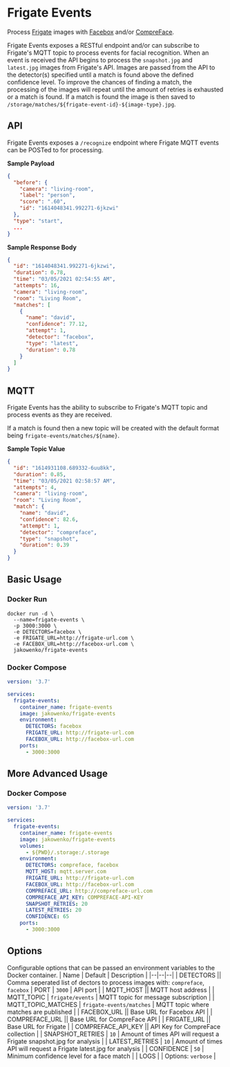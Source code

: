 # Frigate Events

Process [Frigate](https://github.com/blakeblackshear/frigate) images with [Facebox](https://machinebox.io) and/or [CompreFace](https://github.com/exadel-inc/CompreFace).

Frigate Events exposes a RESTful endpoint and/or can subscribe to Frigate's MQTT topic to process events for facial recognition. When an event is received the API begins to process the `snapshot.jpg` and `latest.jpg` images from Frigate's API. Images are passed from the API to the detector(s) specified until a match is found above the defined confidence level. To improve the chances of finding a match, the processing of the images will repeat until the amount of retries is exhausted or a match is found. If a match is found the image is then saved to `/storage/matches/${frigate-event-id}-${image-type}.jpg`.

## API

Frigate Events exposes a `/recognize` endpoint where Frigate MQTT events can be POSTed to for processing.

**Sample Payload**

```json
{
  "before": {
    "camera": "living-room",
    "label": "person",
    "score": ".60",
    "id": "1614048341.992271-6jkzwi"
  },
  "type": "start",
  ...
}
```

**Sample Response Body**

```json
{
  "id": "1614048341.992271-6jkzwi",
  "duration": 0.78,
  "time": "03/05/2021 02:54:55 AM",
  "attempts": 16,
  "camera": "living-room",
  "room": "Living Room",
  "matches": [
    {
      "name": "david",
      "confidence": 77.12,
      "attempt": 1,
      "detector": "facebox",
      "type": "latest",
      "duration": 0.78
    }
  ]
}
```

## MQTT

Frigate Events has the ability to subscribe to Frigate's MQTT topic and process events as they are received.

If a match is found then a new topic will be created with the default format being `frigate-events/matches/${name}`.

**Sample Topic Value**

```json
{
  "id": "1614931108.689332-6uu8kk",
  "duration": 0.85,
  "time": "03/05/2021 02:58:57 AM",
  "attempts": 4,
  "camera": "living-room",
  "room": "Living Room",
  "match": {
    "name": "david",
    "confidence": 82.6,
    "attempt": 1,
    "detector": "compreface",
    "type": "snapshot",
    "duration": 0.39
  }
}
```

## Basic Usage

### Docker Run

```shell
docker run -d \
  --name=frigate-events \
  -p 3000:3000 \
  -e DETECTORS=facebox \
  -e FRIGATE_URL=http://frigate-url.com \
  -e FACEBOX_URL=http://facebox-url.com \
  jakowenko/frigate-events
```

### Docker Compose

```yaml
version: '3.7'

services:
  frigate-events:
    container_name: frigate-events
    image: jakowenko/frigate-events
    environment:
      DETECTORS: facebox
      FRIGATE_URL: http://frigate-url.com
      FACEBOX_URL: http://facebox-url.com
    ports:
      - 3000:3000
```

## More Advanced Usage

### Docker Compose

```yaml
version: '3.7'

services:
  frigate-events:
    container_name: frigate-events
    image: jakowenko/frigate-events
    volumes:
      - ${PWD}/.storage:/.storage
    environment:
      DETECTORS: compreface, facebox
      MQTT_HOST: mqtt.server.com
      FRIGATE_URL: http://frigate-url.com
      FACEBOX_URL: http://facebox-url.com
      COMPREFACE_URL: http://compreface-url.com
      COMPREFACE_API_KEY: COMPREFACE-API-KEY
      SNAPSHOT_RETRIES: 20
      LATEST_RETRIES: 20
      CONFIDENCE: 65
    ports:
      - 3000:3000
```

## Options

Configurable options that can be passed an environment variables to the Docker container.
| Name | Default | Description |
|--|--|--|
| DETECTORS || Comma seperated list of dectors to process images with: `compreface`, `facebox`
| PORT | `3000` | API port |
| MQTT_HOST || MQTT host address |
| MQTT_TOPIC | `frigate/events` | MQTT topic for message subscription |
| MQTT_TOPIC_MATCHES | `frigate-events/matches` | MQTT topic where matches are published |
| FACEBOX_URL || Base URL for Facebox API |
| COMPREFACE_URL || Base URL for CompreFace API |
| FRIGATE_URL || Base URL for Frigate |
| COMPREFACE_API_KEY || API Key for CompreFace collection |
| SNAPSHOT_RETRIES | `10` | Amount of times API will request a Frigate snapshot.jpg for analysis |
| LATEST_RETRIES | `10` | Amount of times API will request a Frigate latest.jpg for analysis |
| CONFIDENCE | `50` | Minimum confidence level for a face match |
| LOGS | | Options: `verbose` |
